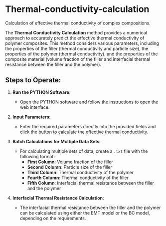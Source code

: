 # Thermal-conductivity-calculation
Calculation of effective thermal conductivity of complex compositions.

The **Thermal Conductivity Calculation** method provides a numerical approach to accurately predict the effective thermal conductivity of polymer composites. This method considers various parameters, including the properties of the filler (thermal conductivity and particle size), the properties of the polymer (thermal conductivity), and the properties of the composite material (volume fraction of the filler and interfacial thermal resistance between the filler and the polymer).

## Steps to Operate:

1. **Run the PYTHON Software**:
   - Open the PYTHON software and follow the instructions to open the web interface.

2. **Input Parameters**:
   - Enter the required parameters directly into the provided fields and click the button to calculate the effective thermal conductivity.

3. **Batch Calculations for Multiple Data Sets**:
   - For calculating multiple sets of data, create a `.txt` file with the following format:
     - **First Column**: Volume fraction of the filler
     - **Second Column**: Particle size of the filler
     - **Third Column**: Thermal conductivity of the polymer
     - **Fourth Column**: Thermal conductivity of the filler
     - **Fifth Column**: Interfacial thermal resistance between the filler and the polymer

4. **Interfacial Thermal Resistance Calculation**:
   - The interfacial thermal resistance between the filler and the polymer can be calculated using either the EMT model or the BC model, depending on the requirements.
